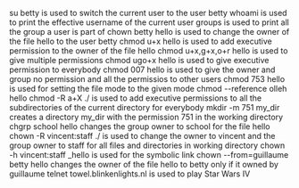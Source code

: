 su betty is used to switch the current user to the user betty
whoami is used to print the effective username of the current user
groups is used to print all the group a user is part of
chown betty hello is used to change the owner of the file hello to the user betty
chmod u+x hello is used to add executive permission to the owner of the file hello
chmod u+x,g+x,o+r hello is used to give multiple permissions
chmod ugo+x hello is used to give executive permission to everybody
chmod 007 hello is used to give the owner and group no permission and all the permissios to other users
chmod 753 hello is used for setting the file mode to the given mode
chmod --reference olleh hello
chmod -R a+X ./ is used to add executive permissions to all the subdirectories of the current directory for everybody
mkdir -m 751 my_dir creates a directory my_dir with the permission 751 in the working directory
chgrp school hello changes the group owner to school for the file hello
chown -R vincent:staff ./ is used to change the owner to vincent and the group owner to staff for all files and directories in working directory
chown -h vincent:staff _hello is used for the symbolic link
chown --from=guillaume betty hello changes the owner of the file hello to betty only if it owned by guillaume
telnet towel.blinkenlights.nl is used to play Star Wars IV